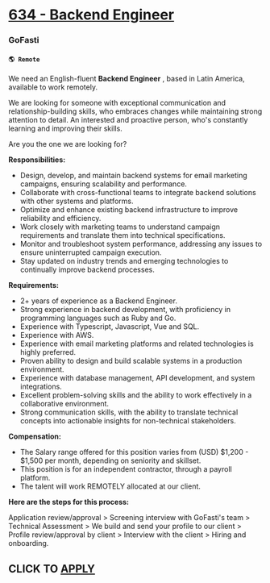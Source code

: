 # [634 - Backend Engineer](https://www.remotewlb.com/apply/634-backend-engineer)  
### GoFasti  
#### `🌎 Remote`  

We need an English-fluent **Backend Engineer** , based in Latin America, available to work remotely.  
  
We are looking for someone with exceptional communication and relationship-building skills, who embraces changes while maintaining strong attention to detail. An interested and proactive person, who's constantly learning and improving their skills.

Are you the one we are looking for?

**Responsibilities:**

  * Design, develop, and maintain backend systems for email marketing campaigns, ensuring scalability and performance.
  * Collaborate with cross-functional teams to integrate backend solutions with other systems and platforms.
  * Optimize and enhance existing backend infrastructure to improve reliability and efficiency.
  * Work closely with marketing teams to understand campaign requirements and translate them into technical specifications.
  * Monitor and troubleshoot system performance, addressing any issues to ensure uninterrupted campaign execution.
  * Stay updated on industry trends and emerging technologies to continually improve backend processes.

**Requirements:**

  * 2+ years of experience as a Backend Engineer. 
  * Strong experience in backend development, with proficiency in programming languages such as Ruby and Go.
  * Experience with Typescript, Javascript, Vue and SQL.
  * Experience with AWS.
  * Experience with email marketing platforms and related technologies is highly preferred.
  * Proven ability to design and build scalable systems in a production environment.
  * Experience with database management, API development, and system integrations.
  * Excellent problem-solving skills and the ability to work effectively in a collaborative environment.
  * Strong communication skills, with the ability to translate technical concepts into actionable insights for non-technical stakeholders.

**Compensation:**

  * The Salary range offered for this position varies from (USD) $1,200 - $1,500 per month, depending on seniority and skillset.
  * This position is for an independent contractor, through a payroll platform.
  * The talent will work REMOTELY allocated at our client. 

**Here are the steps for this process:**  

Application review/approval > Screening interview with GoFasti's team > Technical Assessment > We build and send your profile to our client > Profile review/approval by client > Interview with the client > Hiring and onboarding.  

  
## CLICK TO [APPLY](https://www.remotewlb.com/apply/634-backend-engineer)

